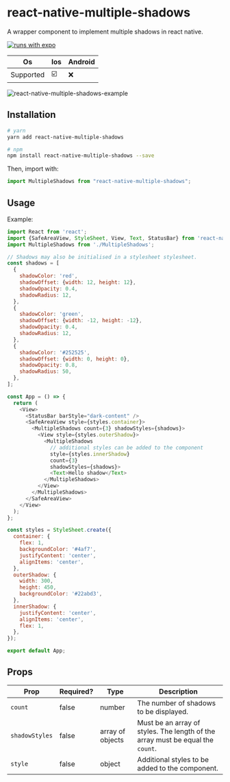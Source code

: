 # react-native-multiple-shadows

A wrapper component to implement multiple shadows in react native.

[![runs with expo](https://img.shields.io/badge/Runs%20with%20Expo-000.svg?style=flat&logo=EXPO&labelColor=ffffff&logoColor=000)](https://github.com/expo/expo)


Os       | Ios | Android 
| ----------- | --------- | ---------------------------- | 
Supported | :ballot_box_with_check: | :x:

![react-native-multiple-shadows-example](https://res.cloudinary.com/duyrp9tbf/image/upload/c_scale,h_513/v1582816237/react-native-multiple-shadow-example_rh8x0d.png)

## Installation

```bash
# yarn
yarn add react-native-multiple-shadows

# npm
npm install react-native-multiple-shadows --save
```

Then, import with:

```js
import MultipleShadows from "react-native-multiple-shadows";
```


## Usage

Example:

```js
import React from 'react';
import {SafeAreaView, StyleSheet, View, Text, StatusBar} from 'react-native';
import MultipleShadows from './MultipleShadows';

// Shadows may also be initialised in a stylesheet stylesheet.
const shadows = [
  {
    shadowColor: 'red',
    shadowOffset: {width: 12, height: 12},
    shadowOpacity: 0.4,
    shadowRadius: 12,
  },
  {
    shadowColor: 'green',
    shadowOffset: {width: -12, height: -12},
    shadowOpacity: 0.4,
    shadowRadius: 12,
  },
  {
    shadowColor: '#252525',
    shadowOffset: {width: 0, height: 0},
    shadowOpacity: 0.8,
    shadowRadius: 50,
  },
];

const App = () => {
  return (
    <View>
      <StatusBar barStyle="dark-content" />
      <SafeAreaView style={styles.container}>
        <MultipleShadows count={3} shadowStyles={shadows}>
          <View style={styles.outerShadow}>
            <MultipleShadows
              // additional styles can be added to the component
              style={styles.innerShadow} 
              count={3}
              shadowStyles={shadows}>
              <Text>Hello shadow</Text>
            </MultipleShadows>
          </View>
        </MultipleShadows>
      </SafeAreaView>
    </View>
  );
};

const styles = StyleSheet.create({
  container: {
    flex: 1,
    backgroundColor: '#4af7',
    justifyContent: 'center',
    alignItems: 'center',
  },
  outerShadow: {
    width: 300,
    height: 450,
    backgroundColor: '#22abd3',
  },
  innerShadow: {
    justifyContent: 'center',
    alignItems: 'center',
    flex: 1,
  },
});

export default App;
```

## Props

| Prop        | Required? | Type                         | Description                                                                                                                                     |
| ----------- | --------- | ---------------------------- | ----------------------------------------------------------------------------------------------------------------------------------------------- |
| `count`   | false     | number                      | The number of shadows to be displayed.                                                                                                                  |
| `shadowStyles` | false     | array of objects                       | Must be an array of styles. The length of the array must be equal the `count`. |
| `style` | false     | object                       | Additional styles to be added to the component.|

